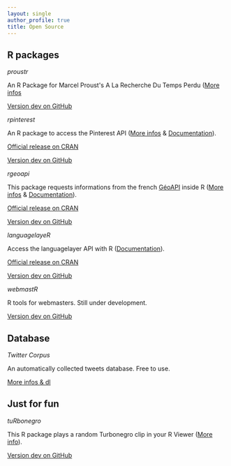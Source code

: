 ```yaml
---
layout: single
author_profile: true
title: Open Source
---
```


## R packages

_proustr_

An R Package for Marcel Proust's A La Recherche Du Temps Perdu ([More infos](http://colinfay.me/proustr-package/) 

[Version dev on GitHub](https://github.com/ColinFay/proustr)


_rpinterest_

An R package to access the Pinterest API ([More infos](https://colinfay.me/rpinterest-package-r/) & [Documentation](https://cran.r-project.org/web/packages/rpinterest/rpinterest.pdf)).

[Official release on CRAN](https://cran.r-project.org/web/packages/rpinterest/index.html)

[Version dev on GitHub](https://github.com/ColinFay/rpinterest)

_rgeoapi_

This package requests informations from the french [GéoAPI](https://api.gouv.fr/api/geoapi.html) inside R ([More infos](https://colinfay.me/rgeoapi-v1/) & [Documentation](https://cran.r-project.org/web/packages/rgeoapi/rgeoapi.pdf)).

[Official release on CRAN](https://cran.r-project.org/web/packages/rgeoapi/index.html)

[Version dev on GitHub](https://github.com/ColinFay/rgeoapi)

_languagelayeR_

Access the languagelayer API with R ([Documentation](https://cran.r-project.org/web/packages/languagelayeR/languagelayeR.pdf)).

[Official release on CRAN](https://cran.r-project.org/web/packages/languagelayeR/index.html)

[Version dev on GitHub](https://github.com/ColinFay/languagelayeR)

_webmastR_

R tools for webmasters. Still under development. 

[Version dev on GitHub](https://github.com/ColinFay/webmastR)

## Database

_Twitter Corpus_

An automatically collected tweets database. Free to use. 

[More infos & dl](https://github.com/ColinFay/twitter_corpus)

## Just for fun  

_tuRbonegro_

This R package plays a random Turbonegro clip in your R Viewer ([More info](http://colinfay.me/rstats-turbonegro/)).

[Version dev on GitHub](https://github.com/ColinFay/tuRbonegro)

